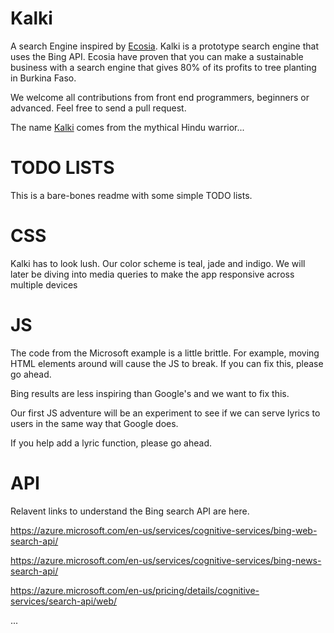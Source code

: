 # Kalki

A search Engine inspired by [Ecosia](www.ecosia.org). Kalki is a prototype search engine that uses the Bing API. 
Ecosia have proven that you can make a sustainable business with a search engine that gives 80% of its profits to tree planting in Burkina Faso. 

We welcome all contributions from front end programmers, beginners or advanced. Feel free to send a pull request.

The name [Kalki](https://en.wikipedia.org/wiki/Kalki) comes from the mythical Hindu warrior...

# TODO LISTS

This is a bare-bones readme with some simple TODO lists.

# CSS
Kalki has to look lush. Our color scheme is teal, jade and indigo. We will later be diving into media queries to make the app responsive across multiple devices

# JS
The code from the Microsoft example is a little brittle. For example, moving HTML elements around will cause the JS to break.
If you can fix this, please go ahead.

Bing results are less inspiring than Google's and we want to fix this. 

Our first JS adventure will be an experiment to see if we can serve lyrics to users in the same way that Google does. 

If you help add a lyric function, please go ahead.

# API

Relavent links to understand the Bing search API are here.

https://azure.microsoft.com/en-us/services/cognitive-services/bing-web-search-api/

https://azure.microsoft.com/en-us/services/cognitive-services/bing-news-search-api/

https://azure.microsoft.com/en-us/pricing/details/cognitive-services/search-api/web/

...

